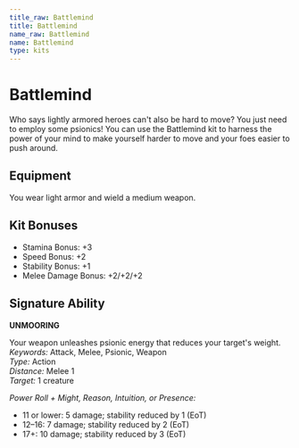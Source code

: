 ```yaml
---
title_raw: Battlemind
title: Battlemind
name_raw: Battlemind
name: Battlemind
type: kits
---
```


# Battlemind

Who says lightly armored heroes can't also be hard to move? You just need to employ some psionics! You can use the Battlemind kit to harness the power of your mind to make yourself harder to move and your foes easier to push around.

## Equipment

You wear light armor and wield a medium weapon.

## Kit Bonuses

- Stamina Bonus: +3
- Speed Bonus: +2
- Stability Bonus: +1
- Melee Damage Bonus: +2/+2/+2

## Signature Ability

**UNMOORING**

Your weapon unleashes psionic energy that reduces your target's weight.\
*Keywords:* Attack, Melee, Psionic, Weapon\
*Type:* Action\
*Distance:* Melee 1\
*Target:* 1 creature

*Power Roll + Might, Reason, Intuition, or Presence:*

- 11 or lower: 5 damage; stability reduced by 1 (EoT)
- 12–16: 7 damage; stability reduced by 2 (EoT)
- 17+: 10 damage; stability reduced by 3 (EoT)

